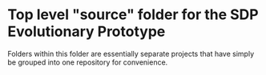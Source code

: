 Top level "source" folder for the SDP Evolutionary Prototype
============================================================

Folders within this folder are essentially separate projects 
that have simply be grouped into one repository for convenience.
